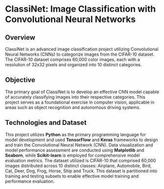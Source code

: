 # ClassiNet: Image Classification with Convolutional Neural Networks

## Overview

ClassiNet is an advanced image classification project utilizing Convolutional Neural Networks (CNNs) to categorize images from the CIFAR-10 dataset.
The CIFAR-10 dataset comprises 60,000 color images, each with a resolution of 32x32 pixels and organized into 10 distinct categories.

## Objective

The primary goal of ClassiNet is to develop an effective CNN model capable of accurately classifying images into their respective categories. This project serves as a foundational exercise in computer vision, applicable in areas such as object recognition and autonomous driving systems.

## Technologies and Dataset
This project utilizes **Python** as the primary programming language for model development and used **TensorFlow** and **Keras** frameworks to design and train the Convolutional Neural Network (CNN). Data visualization and model performance assessment are conducted using **Matplotlib** and **Seaborn**, while **Scikit-learn** is employed for comprehensive model evaluation metrics. The dataset utilized is CIFAR-10 that comprised 60,000 images distributed across 10 distinct classes: Airplane, Automobile, Bird, Cat, Deer, Dog, Frog, Horse, Ship and Truck. This dataset is partitioned into training and testing subsets to enable effective model training and performance evaluation.



